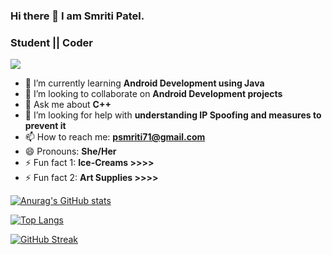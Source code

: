 ### Hi there 👋 I  am Smriti Patel.
### Student || Coder 

![](https://komarev.com/ghpvc/?username=smriti596)




<!-- - 🔭 I’m currently working on ... -->
- 🌱 I’m currently learning **Android Development using Java**
- 👯 I’m looking to collaborate on **Android Development projects**
- 💬 Ask me about **C++**
- 🤔 I’m looking for help with **understanding IP Spoofing and measures to prevent it**
- 📫 How to reach me: **psmriti71@gmail.com**
- 😄 Pronouns: **She/Her**
- ⚡ Fun fact 1: **Ice-Creams >>>>**
- ⚡ Fun fact 2: **Art Supplies >>>>**



<!-- ## Languages: -->



[![Anurag's GitHub stats](https://github-readme-stats.vercel.app/api?username=smriti596)](https://github.com/anuraghazra/github-readme-stats)

[![Top Langs](https://github-readme-stats.vercel.app/api/top-langs/?username=smriti596)](https://github.com/anuraghazra/github-readme-stats)


[![GitHub Streak](https://github-readme-streak-stats.herokuapp.com/?user=smriti596)](https://git.io/streak-stats)




